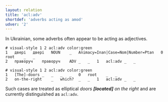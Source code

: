 ```yaml
---
layout: relation
title: 'acl:adv'
shortdef: 'adverbs acting as amod'
udver: '2'
---
```


In Ukrainian, some adverbs often appear to be acting as adjectives.

~~~ conllu
# visual-style 1 2 acl:adv color:green
1	двері	двері	NOUN	_	Animacy=Inan|Case=Nom|Number=Ptan	0	root	_	_
2	праворуч	праворуч	ADV	_	_	1	acl:adv	_	_

# visual-style 1 2 acl:adv color:green
1	[The]-doors	_	_	_	_	0	root	_	_
2	on-the-right	_	which?	_	_	1	acl:adv	_	_

~~~

Such cases are treated as elliptical _doors **[located]** on the right_ and are currently distinguished as `acl:adv`.
<!-- Interlanguage links updated Čt lis 12 09:43:09 CET 2020 -->
